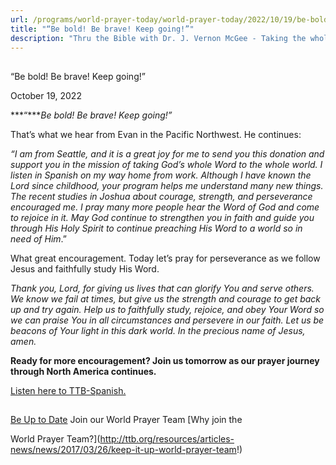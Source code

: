 ```yaml
---
url: /programs/world-prayer-today/world-prayer-today/2022/10/19/be-bold!-be-brave!-keep-going!
title: "“Be bold! Be brave! Keep going!”"
description: "Thru the Bible with Dr. J. Vernon McGee - Taking the whole Word to the whole world"
---
```







## 
 “Be bold! Be brave! Keep going!”


October 19, 2022




***“****Be bold! Be brave! Keep going!”*

That’s what we hear from Evan in the Pacific Northwest. He continues:

*“I am from Seattle, and it is a great joy for me to send you this donation and support you in the mission of taking God’s whole Word to the whole world. I listen in Spanish on my way home from work. Although I have known the Lord since childhood, your program helps me understand many new things. The recent studies in Joshua about courage, strength, and perseverance encouraged me. I pray many more people hear the Word of God and come to rejoice in it.* *May God continue to strengthen you in faith and guide you through His Holy Spirit to continue preaching His Word to a world so in need of Him*.”

What great encouragement. Today let’s pray for perseverance as we follow Jesus and faithfully study His Word. 

*Thank you, Lord, for giving us lives that can glorify You and serve others. We know we fail at times, but give us the strength and courage to get back up and try again. Help us to faithfully study, rejoice, and obey Your Word so we can praise You in all circumstances and persevere in our faith. Let us be beacons of Your light in this dark world. In the precious name of Jesus, amen.*

**Ready for more encouragement? Join us tomorrow as our prayer journey through North America continues.**

[Listen here to TTB-Spanish.](https://ttb.twr.org/home/day,0425/language,SPA-LAT)







## 




[Be Up to Date](http://feeds.feedburner.com/WorldPrayerToday "World Prayer Today RSS Feed")
Join our World Prayer Team
[Why join the  

World Prayer Team?](http://ttb.org/resources/articles-news/news/2017/03/26/keep-it-up-world-prayer-team!)




